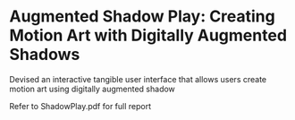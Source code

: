 # Augmented Shadow Play: Creating Motion Art with Digitally Augmented Shadows
Devised an interactive tangible user interface that allows users create motion art using digitally augmented shadow

Refer to ShadowPlay.pdf for full report
